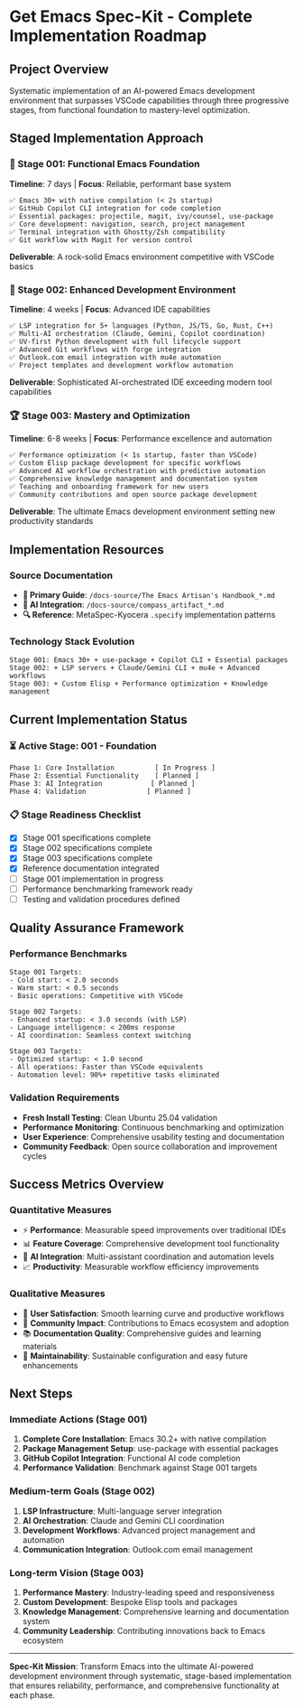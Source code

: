 # Get Emacs Spec-Kit - Complete Implementation Roadmap

## Project Overview
Systematic implementation of an AI-powered Emacs development environment that surpasses VSCode capabilities through three progressive stages, from functional foundation to mastery-level optimization.

## Staged Implementation Approach

### 🚀 Stage 001: Functional Emacs Foundation
**Timeline**: 7 days | **Focus**: Reliable, performant base system
```
✅ Emacs 30+ with native compilation (< 2s startup)
✅ GitHub Copilot CLI integration for code completion  
✅ Essential packages: projectile, magit, ivy/counsel, use-package
✅ Core development: navigation, search, project management
✅ Terminal integration with Ghostty/Zsh compatibility
✅ Git workflow with Magit for version control
```
**Deliverable**: A rock-solid Emacs environment competitive with VSCode basics

### 🌟 Stage 002: Enhanced Development Environment  
**Timeline**: 4 weeks | **Focus**: Advanced IDE capabilities
```
✅ LSP integration for 5+ languages (Python, JS/TS, Go, Rust, C++)
✅ Multi-AI orchestration (Claude, Gemini, Copilot coordination)
✅ UV-first Python development with full lifecycle support
✅ Advanced Git workflows with forge integration
✅ Outlook.com email integration with mu4e automation
✅ Project templates and development workflow automation
```
**Deliverable**: Sophisticated AI-orchestrated IDE exceeding modern tool capabilities

### 🏆 Stage 003: Mastery and Optimization
**Timeline**: 6-8 weeks | **Focus**: Performance excellence and automation
```
✅ Performance optimization (< 1s startup, faster than VSCode)
✅ Custom Elisp package development for specific workflows
✅ Advanced AI workflow orchestration with predictive automation
✅ Comprehensive knowledge management and documentation system  
✅ Teaching and onboarding framework for new users
✅ Community contributions and open source package development
```
**Deliverable**: The ultimate Emacs development environment setting new productivity standards

## Implementation Resources

### Source Documentation
- **📖 Primary Guide**: `/docs-source/The Emacs Artisan's Handbook_*.md`
- **🧭 AI Integration**: `/docs-source/compass_artifact_*.md` 
- **🔍 Reference**: MetaSpec-Kyocera `.specify` implementation patterns

### Technology Stack Evolution
```
Stage 001: Emacs 30+ + use-package + Copilot CLI + Essential packages
Stage 002: + LSP servers + Claude/Gemini CLI + mu4e + Advanced workflows  
Stage 003: + Custom Elisp + Performance optimization + Knowledge management
```

## Current Implementation Status

### ⏳ Active Stage: 001 - Foundation
```
Phase 1: Core Installation          [ In Progress ]
Phase 2: Essential Functionality    [ Planned ]
Phase 3: AI Integration            [ Planned ]  
Phase 4: Validation               [ Planned ]
```

### 📋 Stage Readiness Checklist
- [x] Stage 001 specifications complete
- [x] Stage 002 specifications complete  
- [x] Stage 003 specifications complete
- [x] Reference documentation integrated
- [ ] Stage 001 implementation in progress
- [ ] Performance benchmarking framework ready
- [ ] Testing and validation procedures defined

## Quality Assurance Framework

### Performance Benchmarks
```
Stage 001 Targets:
- Cold start: < 2.0 seconds
- Warm start: < 0.5 seconds  
- Basic operations: Competitive with VSCode

Stage 002 Targets:  
- Enhanced startup: < 3.0 seconds (with LSP)
- Language intelligence: < 200ms response
- AI coordination: Seamless context switching

Stage 003 Targets:
- Optimized startup: < 1.0 second
- All operations: Faster than VSCode equivalents  
- Automation level: 90%+ repetitive tasks eliminated
```

### Validation Requirements
- **Fresh Install Testing**: Clean Ubuntu 25.04 validation
- **Performance Monitoring**: Continuous benchmarking and optimization
- **User Experience**: Comprehensive usability testing and documentation
- **Community Feedback**: Open source collaboration and improvement cycles

## Success Metrics Overview

### Quantitative Measures
- ⚡ **Performance**: Measurable speed improvements over traditional IDEs
- 📊 **Feature Coverage**: Comprehensive development tool functionality
- 🤖 **AI Integration**: Multi-assistant coordination and automation levels
- 📈 **Productivity**: Measurable workflow efficiency improvements

### Qualitative Measures  
- 🎯 **User Satisfaction**: Smooth learning curve and productive workflows
- 🌟 **Community Impact**: Contributions to Emacs ecosystem and adoption
- 📚 **Documentation Quality**: Comprehensive guides and learning materials
- 🔄 **Maintainability**: Sustainable configuration and easy future enhancements

## Next Steps

### Immediate Actions (Stage 001)
1. **Complete Core Installation**: Emacs 30.2+ with native compilation
2. **Package Management Setup**: use-package with essential packages
3. **GitHub Copilot Integration**: Functional AI code completion
4. **Performance Validation**: Benchmark against Stage 001 targets

### Medium-term Goals (Stage 002)  
1. **LSP Infrastructure**: Multi-language server integration
2. **AI Orchestration**: Claude and Gemini CLI coordination
3. **Development Workflows**: Advanced project management and automation
4. **Communication Integration**: Outlook.com email management

### Long-term Vision (Stage 003)
1. **Performance Mastery**: Industry-leading speed and responsiveness
2. **Custom Development**: Bespoke Elisp tools and packages
3. **Knowledge Management**: Comprehensive learning and documentation system
4. **Community Leadership**: Contributing innovations back to Emacs ecosystem

---

**Spec-Kit Mission**: Transform Emacs into the ultimate AI-powered development environment through systematic, stage-based implementation that ensures reliability, performance, and comprehensive functionality at each phase.